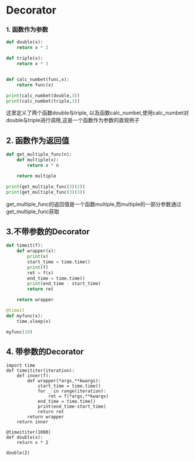 # Decorator

### 1. 函数作为参数

```PYTHON
def double(x):
    return x * 2

def triple(x):
    return x * 3


def calc_numbet(func,x):
    return func(x)

print(calc_numbet(double,3))
print(calc_numbet(triple,3))
```

这里定义了两个函数double与triple, 以及函数calc_numbet,使用calc_numbet对double与triple进行调用,这是一个函数作为参数的直观例子



## 2. 函数作为返回值

```python
def get_multiple_func(n):
    def multiple(x):
        return x * n

    return multiple

print(get_multiple_func(3)(2))
print(get_multiple_func(3)(3))
```

get_multiple_func的返回值是一个函数multiple,而multiple的一部分参数通过get_multiple_func获取



## 3.不带参数的Decorator

```python
def timeit(f):
    def wrapper(x):
        print(x)
        start_time = time.time()
        print(f)
        ret = f(x)
        end_time = time.time()
        print(end_time - start_time)
        return ret

    return wrapper

@timeit
def myfunc(x):
    time.sleep(x)

myfunc(10)
```



## 4. 带参数的Decorator

```
import time
def timeititer(iteration):
    def inner(f):
        def wrapper(*args,**kwargs):
            start_time = time.time()
            for _ in range(iteration):
                ret = f(*args,**kwargs)
            end_time = time.time()
            print(end_time-start_time)
            return ret
        return wrapper
    return inner

@timeititer(1000)
def double(x):
    return x * 2

double(2)
```










